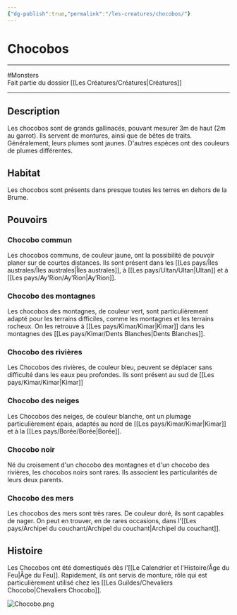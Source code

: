 ```yaml
---
{"dg-publish":true,"permalink":"/les-creatures/chocobos/"}
---
```


# Chocobos
---
#Monsters  
Fait partie du dossier [[Les Créatures/Créatures\|Créatures]]

-------
## Description
Les chocobos sont de grands gallinacés, pouvant mesurer 3m de haut (2m au garrot). Ils servent de montures, ainsi que de bêtes de traits.
Généralement, leurs plumes sont jaunes. D'autres espèces ont des couleurs de plumes différentes.
## Habitat
Les chocobos sont présents dans presque toutes les terres en dehors de la Brume.
## Pouvoirs
### Chocobo commun
Les chocobos communs, de couleur jaune, ont la possibilité de pouvoir planer sur de courtes distances. Ils sont présent dans les [[Les pays/Îles australes/Îles australes\|Îles australes]], à [[Les pays/Ultan/Ultan\|Ultan]] et à [[Les pays/Ay'Rion/Ay’Rion\|Ay’Rion]].
### Chocobo des montagnes
Les chocobos des montagnes, de couleur vert, sont particulièrement adapté pour les terrains difficiles, comme les montagnes et les terrains rocheux. On les retrouve à [[Les pays/Kimar/Kimar\|Kimar]] dans les montagnes des [[Les pays/Kimar/Dents Blanches\|Dents Blanches]].
### Chocobo des rivières
Les Chocobos des rivières, de couleur bleu, peuvent se déplacer sans difficulté dans les eaux peu profondes. Ils sont présent au sud de [[Les pays/Kimar/Kimar\|Kimar]]
### Chocobo des neiges
Les Chocobos des neiges, de couleur blanche, ont un plumage particulièrement épais, adaptés au nord de [[Les pays/Kimar/Kimar\|Kimar]] et à la [[Les pays/Borée/Borée\|Borée]].
### Chocobo noir
Né du croisement d'un chocobo des montagnes et d'un chocobo des rivières, les chocobos noirs sont rares. Ils associent les particularités de leurs deux parents. 
### Chocobo des mers
Les chocobos des mers sont très rares. De couleur doré, ils sont capables de nager. On peut en trouver, en de rares occasions, dans l'[[Les pays/Archipel du couchant/Archipel du couchant\|Archipel du couchant]].
## Histoire
Les Chocobos ont été domestiqués dès l'[[Le Calendrier et l'Histoire/Âge du Feu\|Âge du Feu]].
Rapidement, ils ont servis de monture, rôle qui est particulièrement utilisé chez les [[Les Guildes/Chevaliers Chocobo\|Chevaliers Chocobo]].

![Chocobo.png](/img/user/_Images/Chocobo.png)
